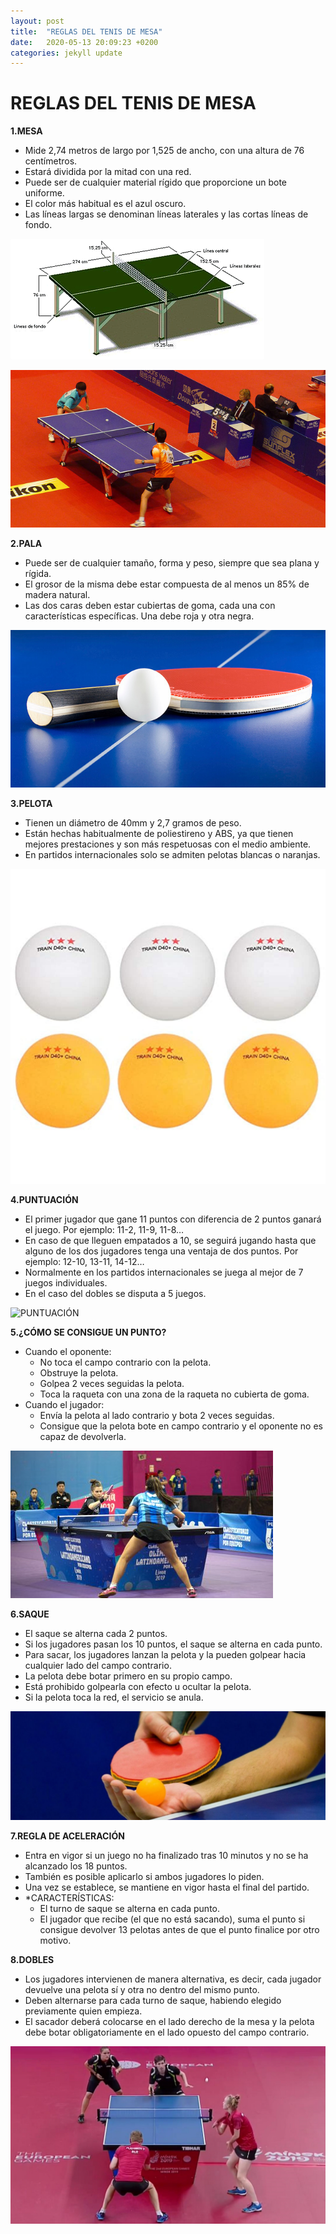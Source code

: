 ```yaml
---
layout: post
title:  "REGLAS DEL TENIS DE MESA"
date:   2020-05-13 20:09:23 +0200
categories: jekyll update
---
```


# REGLAS DEL TENIS DE MESA

**1.MESA**

* Mide 2,74 metros de largo por 1,525 de ancho, con una altura de 76 centímetros.
* Estará dividida por la mitad con una red.
* Puede ser de cualquier material rígido que proporcione un bote uniforme.
* El color más habitual es el azul oscuro.
* Las líneas largas se denominan líneas laterales y las cortas líneas de fondo.

![MESA1](https://github.com/danieledufis/danieledufis.github.io/blob/master/images_text/tenisdemesa_mesa.gif)

![MESA2](https://github.com/danieledufis/danieledufis.github.io/blob/master/images_text/tenisdemesa_mesa2.jpg)

**2.PALA**

* Puede ser de cualquier tamaño, forma y peso, siempre que sea plana y rígida.
* El grosor de la misma debe estar compuesta de al menos un 85% de madera natural.
* Las dos caras deben estar cubiertas de goma, cada una con características específicas. Una debe roja y otra negra.

![PALA](https://github.com/danieledufis/danieledufis.github.io/blob/master/images_text/tenisdemesa_pala.jpg)

**3.PELOTA**

* Tienen un diámetro de 40mm y 2,7 gramos de peso.
* Están hechas habitualmente  de poliestireno y ABS, ya que tienen mejores prestaciones y son más respetuosas con el medio ambiente.
* En partidos internacionales solo se admiten pelotas blancas o naranjas.

![PELOTAS](https://github.com/danieledufis/danieledufis.github.io/blob/master/images_text/tenisdemesa_pelotas.jpg)

**4.PUNTUACIÓN**

* El primer jugador que gane 11 puntos con diferencia de 2 puntos ganará el juego. Por ejemplo: 11-2, 11-9, 11-8…
* En caso de que lleguen empatados a 10, se seguirá jugando hasta que alguno de los dos jugadores tenga una ventaja de dos puntos. Por ejemplo: 12-10, 13-11, 14-12…
* Normalmente en los partidos internacionales se juega al mejor de 7 juegos individuales.
* En el caso del dobles se disputa a 5 juegos.

![PUNTUACIÓN](https://github.com/danieledufis/danieledufis.github.io/blob/master/images_text/tenisdemesa_puntuaci%C3%B3n.jpg)

**5.¿CÓMO SE CONSIGUE UN PUNTO?**

* Cuando el oponente:
  * No toca el campo contrario con la pelota.
  * Obstruye la pelota.
  * Golpea 2 veces seguidas la pelota.
  * Toca la raqueta con una zona de la raqueta no cubierta de goma.
* Cuando el jugador:
  * Envía la pelota al lado contrario y bota 2 veces seguidas.
  * Consigue que la pelota bote en campo contrario y el oponente no es capaz de devolverla.
  
![PUNTUACIÓN](https://github.com/danieledufis/danieledufis.github.io/blob/master/images_text/tenisdemesa_punto.jpg)

**6.SAQUE**

* El saque se alterna cada 2 puntos. 
* Si los jugadores pasan los 10 puntos, el saque se alterna en cada punto.
* Para sacar, los jugadores lanzan la pelota y la pueden golpear hacia cualquier lado del campo contrario.
* La pelota debe botar primero en su propio campo.
* Está prohibido golpearla con efecto u ocultar la pelota.
* Si la pelota toca la red, el servicio se anula.

![SAQUE](https://github.com/danieledufis/danieledufis.github.io/blob/master/images_text/tenisdemesa_saque.jpg)

**7.REGLA DE ACELERACIÓN**

* Entra en vigor si un juego no ha finalizado tras 10 minutos y no se ha alcanzado los 18 puntos.
* También es posible aplicarlo si ambos jugadores lo piden.
* Una vez se establece, se mantiene en vigor hasta el final del partido.
* *CARACTERÍSTICAS:
  * El turno de saque se alterna en cada punto.
  * El jugador que recibe (el que no está sacando), suma el punto si consigue devolver 13 pelotas antes de que el punto finalice por otro motivo.

**8.DOBLES**

* Los jugadores intervienen de manera alternativa, es decir, cada jugador devuelve una pelota sí y otra no dentro del mismo punto.
* Deben alternarse para cada turno de saque, habiendo elegido previamente quien empieza.
* El sacador deberá colocarse en el lado derecho de la mesa y la pelota debe botar obligatoriamente en el lado opuesto del campo contrario.

![DOBLES](https://github.com/danieledufis/danieledufis.github.io/blob/master/images_text/tenisdemesa_dobles.jpg)
